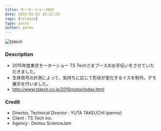 ```yaml
---
title: モーターショー2015
date: 2015-01-01 15:22:25
tags: [release]
type: posts
author: perms
---
```


![tstech](http://www.tstech.co.jp/2015motor/boothreport/img/hd_boothreport@2x.jpg "tstech")

### Description
- 2015年度東京モーターショー TS Techさまブースのお手伝いをさせていただきました。
- 生体信号の計測によって、気持ちに応じて形状が変化するイスを制作。デモ展示を行いました。
- http://www.tstech.co.jp/2015motor/index.html

### Credit
- Director, Technical Director : YUTA TAKEUCHI (perms)
- Client : TS Tech inc.
- Agency : Dentsu ScienceJam

<!-- ### Demo Movie
<iframe src="https://player.vimeo.com/video/83606253" width="720" height="405" frameborder="0" webkitallowfullscreen mozallowfullscreen allowfullscreen></iframe> -->
